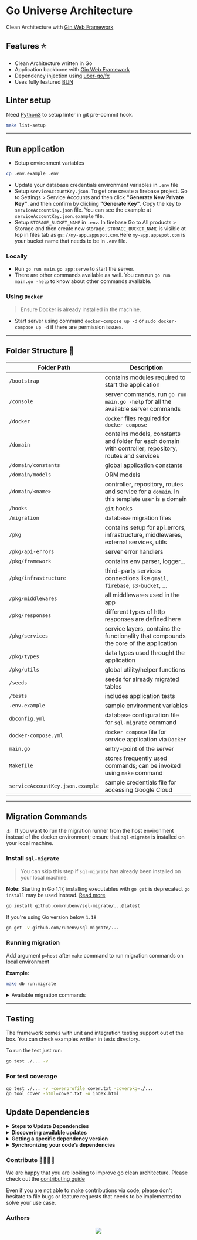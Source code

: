 # Go Universe Architecture

Clean Architecture with [Gin Web Framework](https://github.com/gin-gonic/gin)

## Features :star:

- Clean Architecture written in Go
- Application backbone with [Gin Web Framework](https://github.com/gin-gonic/gin)
- Dependency injection using [uber-go/fx](https://pkg.go.dev/go.uber.org/fx)
- Uses fully featured [BUN](https://bun.uptrace.dev/)

## Linter setup

Need [Python3](https://www.python.org/) to setup linter in git pre-commit hook.

```zsh
make lint-setup
```

---

## Run application

- Setup environment variables

```zsh
cp .env.example .env
```

- Update your database credentials environment variables in `.env` file
- Setup `serviceAccountKey.json`. To get one create a firebase project. Go to Settings > Service Accounts and then click **"Generate New Private Key"**. and then confirm by clicking **"Generate Key"**.
Copy the key to `serviceAccountKey.json` file. You can see the example at `serviceAccountKey.json.example` file.
- Setup `STORAGE_BUCKET_NAME` in `.env`. In firebase Go to All products > Storage and then create new storage. `STORAGE_BUCKET_NAME` is visible at top in files tab as `gs://my-app.appspot.com`.Here `my-app.appspot.com` is your bucket name that needs to be in `.env` file.

### Locally

- Run `go run main.go app:serve` to start the server.
- There are other commands available as well. You can run `go run main.go -help` to know about other commands available.

### Using `Docker`

> Ensure Docker is already installed in the machine.

- Start server using command `docker-compose up -d` or `sudo docker-compose up -d` if there are permission issues.

---

## Folder Structure :file_folder:

| Folder Path                      | Description                                                                                            |
| -------------------------------- | ------------------------------------------------------------------------------------------------------ |
| `/bootstrap`                     | contains modules required to start the application                                                     |
| `/console`                       | server commands, run `go run main.go -help` for all the available server commands                      |
| `/docker`                        | `docker` files required for `docker compose`                                                           |
| `/domain`                        | contains models, constants and folder for each domain with controller, repository, routes and services |
| `/domain/constants`              | global application constants                                                                           |
| `/domain/models`                 | ORM models                                                                                             |
| `/domain/<name>`                 | controller, repository, routes and service for a `domain`. In this template `user` is a domain         |
| `/hooks`                         | `git` hooks                                                                                            |
| `/migration`                     | database migration files                                                                               |
| `/pkg`                           | contains setup for api_errors, infrastructure, middlewares, external services, utils                   |
| `/pkg/api-errors`                | server error handlers                                                                                  |
| `/pkg/framework`                 | contains env parser, logger...                                                                         |
| `/pkg/infrastructure`            | third-party services connections like `gmail`, `firebase`, `s3-bucket`, ...                            |
| `/pkg/middlewares`               | all middlewares used in the app                                                                        |
| `/pkg/responses`                 | different types of http responses are defined here                                                     |
| `/pkg/services`                  | service layers, contains the functionality that compounds the core of the application                  |
| `/pkg/types`                     | data types used throught the application                                                               |
| `/pkg/utils`                     | global utility/helper functions                                                                        |
| `/seeds`                         | seeds for already migrated tables                                                                      |
| `/tests`                         | includes application tests                                                                             |
| `.env.example`                   | sample environment variables                                                                           |
| `dbconfig.yml`                   | database configuration file for `sql-migrate` command                                                  |
| `docker-compose.yml`             | `docker compose` file for service application via `Docker`                                             |
| `main.go`                        | entry-point of the server                                                                              |
| `Makefile`                       | stores frequently used commands; can be invoked using `make` command                                   |
| `serviceAccountKey.json.example` | sample credentials file for accessing Google Cloud                                                     |

---

## Migration Commands

⚓️ &nbsp; If you want to run the migration runner from the host environment instead of the docker environment; ensure that `sql-migrate` is installed on your local machine.

### Install `sql-migrate`

> You can skip this step if `sql-migrate` has already been installed on your local machine.

**Note:** Starting in Go 1.17, installing executables with `go get` is deprecated. `go install` may be used instead. [Read more](https://go.dev/doc/go-get-install-deprecation)

```zsh
go install github.com/rubenv/sql-migrate/...@latest
```

If you're using Go version below `1.18`

```zsh
go get -v github.com/rubenv/sql-migrate/...
```

### Running migration

Add argument `p=host` after `make` command to run migration commands on local environment

<b>Example:</b>

```zsh
make db run:migrate
```

<details>
    <summary>Available migration commands</summary>

| Command               | Desc                                                       |
| --------------------- | ---------------------------------------------------------- |
| `make db create:migrate` | Create migration file                                    |
| `make db run:migrate`     | Migrates the database to the most recent version available |
| `make db run:rollback`   | Undo a database migration                                  |

</details>

---

## Testing

The framework comes with unit and integration testing support out of the box. You can check examples written in tests directory.

To run the test just run:

```zsh
go test ./... -v
```

### For test coverage

```zsh
go test ./... -v -coverprofile cover.txt -coverpkg=./...
go tool cover -html=cover.txt -o index.html
```

## Update Dependencies

<details>
    <summary><b>Steps to Update Dependencies</b></summary>

1. `go get -u`
2. Remove all the dependencies packages that has `// indirect` from the modules
3. `go mod tidy`

</details>

<details>
    <summary><b>Discovering available updates</b></summary>

List all of the modules that are dependencies of your current module, along with the latest version available for each:

```zsh
go list -m -u all
```

Display the latest version available for a specific module:

```zsh
go list -m -u example.com/theirmodule
```

<b>Example:</b>

```zsh
go list -m -u cloud.google.com/go/firestore
cloud.google.com/go/firestore v1.2.0 [v1.6.1]
```

</details>

<details>
    <summary><b>Getting a specific dependency version</b></summary>

To get a specific numbered version, append the module path with an `@` sign followed by the `version` you want:

```zsh
go get example.com/theirmodule@v1.3.4
```

To get the latest version, append the module path with @latest:

```zsh
go get example.com/theirmodule@latest
```

</details>

<details>
    <summary><b>Synchronizing your code’s dependencies</b></summary>

```zsh
go mod tidy
```

</details>

### Contribute 👩‍💻🧑‍💻

We are happy that you are looking to improve go clean architecture. Please check out the [contributing guide](contributing.md)

Even if you are not able to make contributions via code, please don't hesitate to file bugs or feature requests that needs to be implemented to solve your use case.

### Authors

<div align="center">
    <a href="https://github.com/1layar/universe/graphs/contributors">
        <img src="https://contrib.rocks/image?repo=1layar/universe" />
    </a>
</div>
